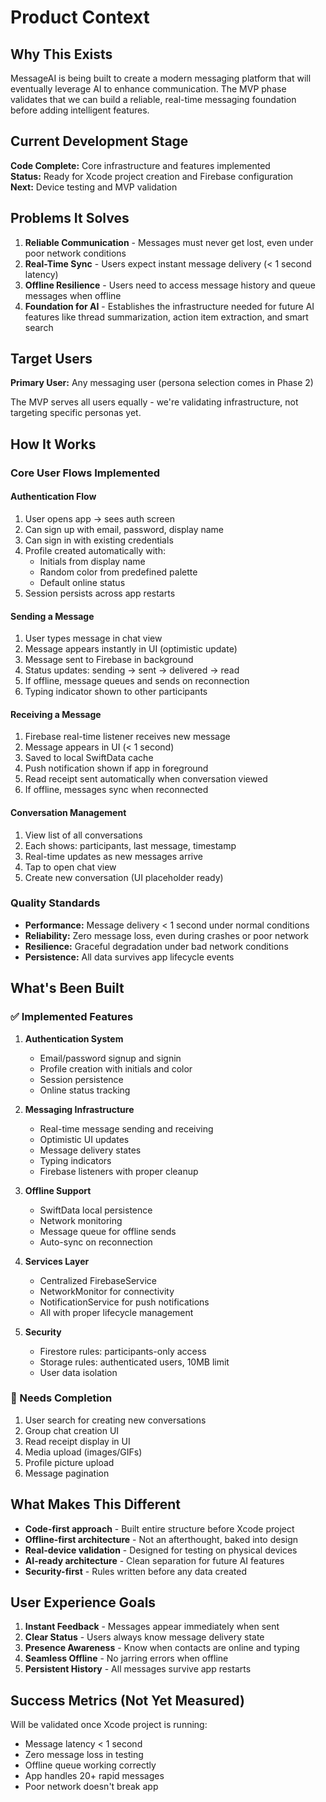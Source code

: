 # Product Context

## Why This Exists
MessageAI is being built to create a modern messaging platform that will eventually leverage AI to enhance communication. The MVP phase validates that we can build a reliable, real-time messaging foundation before adding intelligent features.

## Current Development Stage
**Code Complete:** Core infrastructure and features implemented  
**Status:** Ready for Xcode project creation and Firebase configuration  
**Next:** Device testing and MVP validation

## Problems It Solves
1. **Reliable Communication** - Messages must never get lost, even under poor network conditions
2. **Real-Time Sync** - Users expect instant message delivery (< 1 second latency)
3. **Offline Resilience** - Users need to access message history and queue messages when offline
4. **Foundation for AI** - Establishes the infrastructure needed for future AI features like thread summarization, action item extraction, and smart search

## Target Users
**Primary User:** Any messaging user (persona selection comes in Phase 2)

The MVP serves all users equally - we're validating infrastructure, not targeting specific personas yet.

## How It Works

### Core User Flows Implemented

#### Authentication Flow
1. User opens app → sees auth screen
2. Can sign up with email, password, display name
3. Can sign in with existing credentials
4. Profile created automatically with:
   - Initials from display name
   - Random color from predefined palette
   - Default online status
5. Session persists across app restarts

#### Sending a Message
1. User types message in chat view
2. Message appears instantly in UI (optimistic update)
3. Message sent to Firebase in background
4. Status updates: sending → sent → delivered → read
5. If offline, message queues and sends on reconnection
6. Typing indicator shown to other participants

#### Receiving a Message
1. Firebase real-time listener receives new message
2. Message appears in UI (< 1 second)
3. Saved to local SwiftData cache
4. Push notification shown if app in foreground
5. Read receipt sent automatically when conversation viewed
6. If offline, messages sync when reconnected

#### Conversation Management
1. View list of all conversations
2. Each shows: participants, last message, timestamp
3. Real-time updates as new messages arrive
4. Tap to open chat view
5. Create new conversation (UI placeholder ready)

### Quality Standards
- **Performance:** Message delivery < 1 second under normal conditions
- **Reliability:** Zero message loss, even during crashes or poor network
- **Resilience:** Graceful degradation under bad network conditions
- **Persistence:** All data survives app lifecycle events

## What's Been Built

### ✅ Implemented Features
1. **Authentication System**
   - Email/password signup and signin
   - Profile creation with initials and color
   - Session persistence
   - Online status tracking

2. **Messaging Infrastructure**
   - Real-time message sending and receiving
   - Optimistic UI updates
   - Message delivery states
   - Typing indicators
   - Firebase listeners with proper cleanup

3. **Offline Support**
   - SwiftData local persistence
   - Network monitoring
   - Message queue for offline sends
   - Auto-sync on reconnection

4. **Services Layer**
   - Centralized FirebaseService
   - NetworkMonitor for connectivity
   - NotificationService for push notifications
   - All with proper lifecycle management

5. **Security**
   - Firestore rules: participants-only access
   - Storage rules: authenticated users, 10MB limit
   - User data isolation

### 🚧 Needs Completion
1. User search for creating new conversations
2. Group chat creation UI
3. Read receipt display in UI
4. Media upload (images/GIFs)
5. Profile picture upload
6. Message pagination

## What Makes This Different
- **Code-first approach** - Built entire structure before Xcode project
- **Offline-first architecture** - Not an afterthought, baked into design
- **Real-device validation** - Designed for testing on physical devices
- **AI-ready architecture** - Clean separation for future AI features
- **Security-first** - Rules written before any data created

## User Experience Goals
1. **Instant Feedback** - Messages appear immediately when sent
2. **Clear Status** - Users always know message delivery state
3. **Presence Awareness** - Know when contacts are online and typing
4. **Seamless Offline** - No jarring errors when offline
5. **Persistent History** - All messages survive app restarts

## Success Metrics (Not Yet Measured)
Will be validated once Xcode project is running:
- Message latency < 1 second
- Zero message loss in testing
- Offline queue working correctly
- App handles 20+ rapid messages
- Poor network doesn't break app
